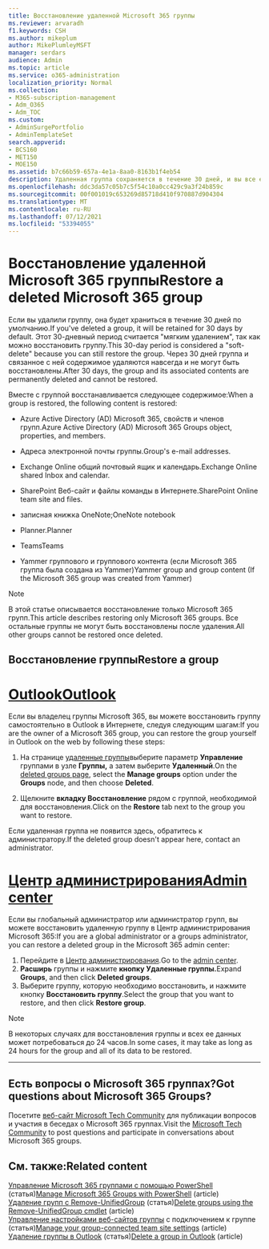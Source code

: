 ```yaml
---
title: Восстановление удаленной Microsoft 365 группы
ms.reviewer: arvaradh
f1.keywords: CSH
ms.author: mikeplum
author: MikePlumleyMSFT
manager: serdars
audience: Admin
ms.topic: article
ms.service: o365-administration
localization_priority: Normal
ms.collection:
- M365-subscription-management
- Adm_O365
- Adm_TOC
ms.custom:
- AdminSurgePortfolio
- AdminTemplateSet
search.appverid:
- BCS160
- MET150
- MOE150
ms.assetid: b7c66b59-657a-4e1a-8aa0-8163b1f4eb54
description: Удаленная группа сохраняется в течение 30 дней, и вы все еще можете восстановить группу. Через 30 дней группа и ее содержимое будут удалены навсегда.
ms.openlocfilehash: ddc3da57c05b7c5f54c10a0cc429c9a3f24b859c
ms.sourcegitcommit: 00f001019c653269d85718d410f970887d904304
ms.translationtype: MT
ms.contentlocale: ru-RU
ms.lasthandoff: 07/12/2021
ms.locfileid: "53394055"
---
```

# <a name="restore-a-deleted-microsoft-365-group"></a><span data-ttu-id="ffbf6-104">Восстановление удаленной Microsoft 365 группы</span><span class="sxs-lookup"><span data-stu-id="ffbf6-104">Restore a deleted Microsoft 365 group</span></span>

<span data-ttu-id="ffbf6-105">Если вы удалили группу, она будет храниться в течение 30 дней по умолчанию.</span><span class="sxs-lookup"><span data-stu-id="ffbf6-105">If you've deleted a group, it will be retained for 30 days by default.</span></span> <span data-ttu-id="ffbf6-106">Этот 30-дневный период считается "мягким удалением", так как можно восстановить группу.</span><span class="sxs-lookup"><span data-stu-id="ffbf6-106">This 30-day period is considered a "soft-delete" because you can still restore the group.</span></span> <span data-ttu-id="ffbf6-107">Через 30 дней группа и связанное с ней содержимое удаляются навсегда и не могут быть восстановлены.</span><span class="sxs-lookup"><span data-stu-id="ffbf6-107">After 30 days, the group and its associated contents are permanently deleted and cannot be restored.</span></span>

<span data-ttu-id="ffbf6-108">Вместе с группой восстанавливается следующее содержимое:</span><span class="sxs-lookup"><span data-stu-id="ffbf6-108">When a group is restored, the following content is restored:</span></span>
  
- <span data-ttu-id="ffbf6-109">Azure Active Directory (AD) Microsoft 365, свойств и членов групп.</span><span class="sxs-lookup"><span data-stu-id="ffbf6-109">Azure Active Directory (AD) Microsoft 365 Groups object, properties, and members.</span></span>
    
- <span data-ttu-id="ffbf6-110">Адреса электронной почты группы.</span><span class="sxs-lookup"><span data-stu-id="ffbf6-110">Group's e-mail addresses.</span></span>
    
- <span data-ttu-id="ffbf6-111">Exchange Online общий почтовый ящик и календарь.</span><span class="sxs-lookup"><span data-stu-id="ffbf6-111">Exchange Online shared Inbox and calendar.</span></span>
    
- <span data-ttu-id="ffbf6-112">SharePoint Веб-сайт и файлы команды в Интернете.</span><span class="sxs-lookup"><span data-stu-id="ffbf6-112">SharePoint Online team site and files.</span></span>
    
- <span data-ttu-id="ffbf6-113">записная книжка OneNote;</span><span class="sxs-lookup"><span data-stu-id="ffbf6-113">OneNote notebook</span></span>
    
- <span data-ttu-id="ffbf6-114">Planner.</span><span class="sxs-lookup"><span data-stu-id="ffbf6-114">Planner</span></span>
    
- <span data-ttu-id="ffbf6-115">Teams</span><span class="sxs-lookup"><span data-stu-id="ffbf6-115">Teams</span></span>

- <span data-ttu-id="ffbf6-116">Yammer группового и группового контента (если Microsoft 365 группа была создана из Yammer)</span><span class="sxs-lookup"><span data-stu-id="ffbf6-116">Yammer group and group content (If the Microsoft 365 group was created from Yammer)</span></span>

> [!NOTE]
> <span data-ttu-id="ffbf6-117">В этой статье описывается восстановление только Microsoft 365 групп.</span><span class="sxs-lookup"><span data-stu-id="ffbf6-117">This article describes restoring only Microsoft 365 groups.</span></span> <span data-ttu-id="ffbf6-118">Все остальные группы не могут быть восстановлены после удаления.</span><span class="sxs-lookup"><span data-stu-id="ffbf6-118">All other groups cannot be restored once deleted.</span></span>

## <a name="restore-a-group"></a><span data-ttu-id="ffbf6-119">Восстановление группы</span><span class="sxs-lookup"><span data-stu-id="ffbf6-119">Restore a group</span></span>

# <a name="outlook"></a>[<span data-ttu-id="ffbf6-120">Outlook</span><span class="sxs-lookup"><span data-stu-id="ffbf6-120">Outlook</span></span>](#tab/outlook)

<span data-ttu-id="ffbf6-121">Если вы владелец группы Microsoft 365, вы можете восстановить группу самостоятельно в Outlook в Интернете, следуя следующим шагам:</span><span class="sxs-lookup"><span data-stu-id="ffbf6-121">If you are the owner of a Microsoft 365 group, you can restore the group yourself in Outlook on the web by following these steps:</span></span>

1. <span data-ttu-id="ffbf6-122">На странице [удаленные группы](https://outlook.office.com/people/group/deleted)выберите параметр **Управление** группами в узле **Группы,** а затем выберите **Удаленный**.</span><span class="sxs-lookup"><span data-stu-id="ffbf6-122">On the [deleted groups page](https://outlook.office.com/people/group/deleted), select the **Manage groups** option under the **Groups** node, and then choose **Deleted**.</span></span>

2. <span data-ttu-id="ffbf6-123">Щелкните **вкладку Восстановление** рядом с группой, необходимой для восстановления.</span><span class="sxs-lookup"><span data-stu-id="ffbf6-123">Click on the **Restore** tab next to the group you want to restore.</span></span>

<span data-ttu-id="ffbf6-124">Если удаленная группа не появится здесь, обратитесь к администратору.</span><span class="sxs-lookup"><span data-stu-id="ffbf6-124">If the deleted group doesn't appear here, contact an administrator.</span></span>

# <a name="admin-center"></a>[<span data-ttu-id="ffbf6-125">Центр администрирования</span><span class="sxs-lookup"><span data-stu-id="ffbf6-125">Admin center</span></span>](#tab/admin-center)

<span data-ttu-id="ffbf6-126">Если вы глобальный администратор или администратор групп, вы можете восстановить удаленную группу в Центр администрирования Microsoft 365:</span><span class="sxs-lookup"><span data-stu-id="ffbf6-126">If you are a global administrator or a groups administrator, you can restore a deleted group in the Microsoft 365 admin center:</span></span>

1. <span data-ttu-id="ffbf6-127">Перейдите в [Центр администрирования](https://admin.microsoft.com).</span><span class="sxs-lookup"><span data-stu-id="ffbf6-127">Go to the [admin center](https://admin.microsoft.com).</span></span>
2. <span data-ttu-id="ffbf6-128">**Расширь** группы и нажмите **кнопку Удаленные группы.**</span><span class="sxs-lookup"><span data-stu-id="ffbf6-128">Expand **Groups**, and then click **Deleted groups**.</span></span>
3. <span data-ttu-id="ffbf6-129">Выберите группу, которую необходимо восстановить, и нажмите кнопку **Восстановить группу**.</span><span class="sxs-lookup"><span data-stu-id="ffbf6-129">Select the group that you want to restore, and then click **Restore group**.</span></span>

> [!NOTE]
> <span data-ttu-id="ffbf6-130">В некоторых случаях для восстановления группы и всех ее данных может потребоваться до 24 часов.</span><span class="sxs-lookup"><span data-stu-id="ffbf6-130">In some cases, it may take as long as 24 hours for the group and all of its data to be restored.</span></span> 

---

## <a name="got-questions-about-microsoft-365-groups"></a><span data-ttu-id="ffbf6-131">Есть вопросы о Microsoft 365 группах?</span><span class="sxs-lookup"><span data-stu-id="ffbf6-131">Got questions about Microsoft 365 Groups?</span></span>

<span data-ttu-id="ffbf6-132">Посетите [веб-сайт Microsoft Tech Community](https://techcommunity.microsoft.com/t5/Office-365-Groups/ct-p/Office365Groups) для публикации вопросов и участия в беседах о Microsoft 365 группах.</span><span class="sxs-lookup"><span data-stu-id="ffbf6-132">Visit the [Microsoft Tech Community](https://techcommunity.microsoft.com/t5/Office-365-Groups/ct-p/Office365Groups) to post questions and participate in conversations about Microsoft 365 groups.</span></span> 
  
## <a name="related-content"></a><span data-ttu-id="ffbf6-133">См. также:</span><span class="sxs-lookup"><span data-stu-id="ffbf6-133">Related content</span></span>

<span data-ttu-id="ffbf6-134">[Управление Microsoft 365 группами с помощью PowerShell](../../enterprise/manage-microsoft-365-groups-with-powershell.md) (статья)</span><span class="sxs-lookup"><span data-stu-id="ffbf6-134">[Manage Microsoft 365 Groups with PowerShell](../../enterprise/manage-microsoft-365-groups-with-powershell.md) (article)</span></span>\
<span data-ttu-id="ffbf6-135">[Удаление групп с Remove-UnifiedGroup](/powershell/module/exchange/remove-unifiedgroup) (статья)</span><span class="sxs-lookup"><span data-stu-id="ffbf6-135">[Delete groups using the Remove-UnifiedGroup cmdlet](/powershell/module/exchange/remove-unifiedgroup) (article)</span></span>\
<span data-ttu-id="ffbf6-136">[Управление настройками веб-сайтов группы](https://support.microsoft.com/office/8376034d-d0c7-446e-9178-6ab51c58df42) с подключением к группе (статья)</span><span class="sxs-lookup"><span data-stu-id="ffbf6-136">[Manage your group-connected team site settings](https://support.microsoft.com/office/8376034d-d0c7-446e-9178-6ab51c58df42) (article)</span></span>\
<span data-ttu-id="ffbf6-137">[Удаление группы в Outlook](https://support.microsoft.com/office/ca7f5a9e-ae4f-4cbe-a4bc-89c469d1726f) (статья)</span><span class="sxs-lookup"><span data-stu-id="ffbf6-137">[Delete a group in Outlook](https://support.microsoft.com/office/ca7f5a9e-ae4f-4cbe-a4bc-89c469d1726f) (article)</span></span>